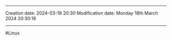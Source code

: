 

----
Creation date: 2024-03-18 20:30
Modification date: Monday 18th March 2024 20:30:16

----

#Linux 

